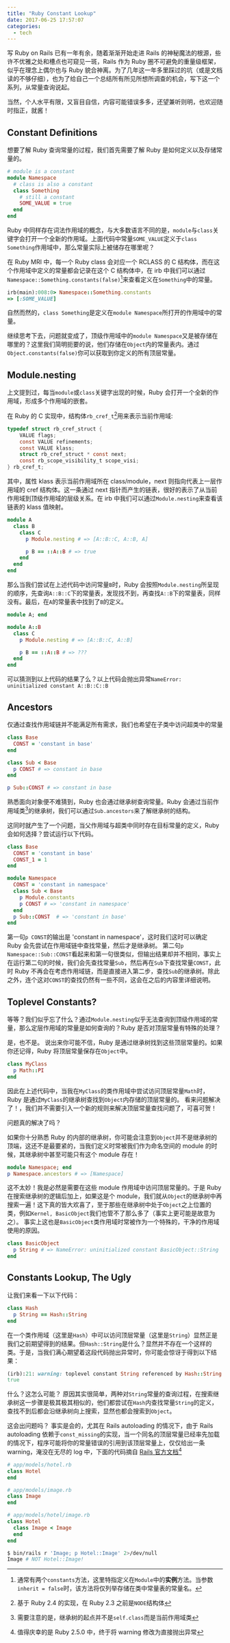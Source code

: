 ```yaml
---
title: "Ruby Constant Lookup"
date: 2017-06-25 17:57:07
categories:
  - tech
---
```


写 Ruby on Rails 已有一年有余，随着渐渐开始走进 Rails 的神秘魔法的根源，些许不优雅之处和槽点也可窥见一斑，Rails 作为 Ruby 圈不可避免的重量级框架，似乎在理念上偶尔也与 Ruby 貌合神离。为了几年这一年多里踩过的坑（或是文档读的不够仔细），也为了给自己一个总结所有所见所想所调查的机会，写下这一个系列，从常量查询说起。

当然，个人水平有限，又盲目自信，内容可能错误多多，还望兼听则明，也欢迎随时指正，就酱！

## Constant Definitions

想要了解 Ruby 查询常量的过程，我们首先需要了解 Ruby 是如何定义以及存储常量的。

```ruby
# module is a constant
module Namespace
  # class is also a constant
  class Something
    # still a constant
    SOME_VALUE = true
  end
end
```

Ruby 中同样存在词法作用域的概念，与大多数语言不同的是，`module`与`class`关键字会打开一个全新的作用域。上面代码中常量`SOME_VALUE`定义于`class Something`作用域中，那么常量实际上被储存在哪里呢？

在 Ruby MRI 中，每一个 Ruby class 会对应一个 RCLASS 的 C 结构体，而在这个作用域中定义的常量都会记录在这个 C 结构体中，在 irb 中我们可以通过`Namespace::Something.constants(false)`[^1]来查看定义在`Something`中的常量。

[^1]: 通常有两个`constants`方法，这里特指定义在`Module`中的**实例**方法。当参数`inherit = false`时，该方法将仅列举存储在类中常量表的常量名。

```ruby
irb(main):008:0> Namespace::Something.constants
=> [:SOME_VALUE]
```

自然而然的，`class Something`是定义在`module Namespace`所打开的作用域中的常量。

继续思考下去，问题就变成了，顶级作用域中的`module Namespace`又是被存储在哪里的？这里我们简明扼要的说，他们存储在`Object`内的常量表内。通过`Object.constants(false)`你可以获取到你定义的所有顶层常量。

## Module.nesting

上文提到过，每当`module`或`class`关键字出现的时候，Ruby 会打开一个全新的作用域，形成多个作用域的嵌套。

在 Ruby 的 C 实现中，结构体`rb_cref_t`[^2]用来表示当前作用域:

[^2]: 基于 Ruby 2.4 的实现，在 Ruby 2.3 之前是`NODE`结构体

```c
typedef struct rb_cref_struct {
    VALUE flags;
    const VALUE refinements;
    const VALUE klass;
    struct rb_cref_struct * const next;
    const rb_scope_visibility_t scope_visi;
} rb_cref_t;
```

其中，属性 klass 表示当前作用域所在 class/module，next 则指向代表上一层作用域的 cref 结构体。这一条通过 next 指针而产生的链表，很好的表示了从当前作用域到顶级作用域的层级关系。在 irb 中我们可以通过`Module.nesting`来查看该链表的 klass 值映射。

```ruby
module A
  class B
    class C
      p Module.nesting # => [A::B::C, A::B, A]

      p B == ::A::B # => true
    end
  end
end
```

那么当我们尝试在上述代码中访问常量`B`时，Ruby 会按照`Module.nesting`所呈现的顺序，先查询`A::B::C`下的常量表，发现找不到，再查找`A::B`下的常量表，同样没有。最后，在`A`的常量表中找到了`B`的定义。

```ruby
module A; end

module A::B
  class C
    p Module.nesting # => [A::B::C, A::B]

    p B == ::A::B # => ???
  end
end
```

可以猜测到以上代码的结果了么？以上代码会抛出异常`NameError: uninitialized constant A::B::C::B`

## Ancestors

仅通过查找作用域链并不能满足所有需求，我们也希望在子类中访问超类中的常量

```ruby
class Base
  CONST = 'constant in base'
end

class Sub < Base
  p CONST # => constant in base
end

p Sub::CONST # => constant in base
```

熟悉面向对象便不难猜到，Ruby 也会通过继承树查询常量。Ruby 会通过当前作用域类[^3]的继承树，我们可以通过`Sub.ancestors`来了解继承树的结构。

[^3]: 需要注意的是，继承树的起点并不是`self.class`而是当前作用域类

这同时就产生了一个问题，当父作用域与超类中同时存在目标常量的定义，Ruby 会如何选择？尝试运行以下代码。

```ruby
class Base
  CONST = 'constant in base'
  CONST_1 = 1
end

module Namespace
  CONST = 'constant in namespace'
  class Sub < Base
    p Module.constants
    p CONST # => 'constant in namespace'
  end
  p Sub::CONST  # => 'constant in base'
end
```

第一句`p CONST`的输出是 'constant in namespace'，这时我们这时可以确定 Ruby 会先尝试在作用域链中查找常量，然后才是继承树。
第二句`p Namespace::Sub::CONST`看起来和第一句很类似，但输出结果却并不相同，事实上在运行第二句的时候，我们会先查找常量`Sub`，然后再在`Sub`下查找常量`CONST`，此时 Ruby 不再会在考虑作用域链，而是直接进入第二步，查找`Sub`的继承树。除此之外，连个这对`CONST`的查找仍然有一些不同，这会在之后的内容里详细说明。

## Toplevel Constants?

等等？我们似乎忘了什么？通过`Module.nesting`似乎无法查询到顶级作用域的常量，那么定层作用域的常量是如何查询的？Ruby 是否对顶层常量有特殊的处理？

是，也不是。
说出来你可能不信，Ruby 是通过继承树找到这些顶层常量的。如果你还记得，Ruby 将顶层常量保存在`Object`中。

```ruby
class MyClass
  p Math::PI
end
```

因此在上述代码中，当我在`MyClass`的类作用域中尝试访问顶层常量`Math`时，Ruby 是通过`MyClass`的继承树查找到`Object`内存储的顶层常量的。
看来问题解决了！，我们并不需要引入一个新的规则来解决顶层常量查找问题了，可喜可贺！

问题真的解决了吗？

如果你十分熟悉 Ruby 的内部的继承树，你可能会注意到`Object`并不是继承树的顶端，这还不是最要紧的，当我们定义时常被我们作为命名空间的 module 的时候，其继承树中甚至可能只有这个 module 存在！

```ruby
module Namespace; end
p Namespace.ancestors # => [Namespace]
```

这不太妙！我是必然是需要在这些 module 作用域中访问顶层常量的。于是 Ruby 在搜索继承树的逻辑后加上，如果这是个 module，我们就从`Object`的继承树中再搜索一遍！这下真的皆大欢喜了，至于那些在继承树中处于`Object`之上位置的类，例如`Kernel, BasicObject`我们也管不了那么多了（事实上更可能是故意为之）。
事实上这也是`BasicObject`类作用域时常被作为一个特殊的，干净的作用域使用的原因。

```ruby
class BasicObject
  p String # => NameError: uninitialized constant BasicObject::String
end
```

## Constants Lookup, The Ugly

让我们来看一下以下代码：

```ruby
class Hash
  p String == Hash::String
end
```

在一个类作用域（这里是`Hash`）中可以访问顶层常量（这里是`String`）显然正是我们之前期望得到的结果。但`Hash::String`是什么？显然并不存在一个这样的类。于是，当我们满心期望着这段代码抛出异常时，你可能会惊讶于得到以下结果：

```ruby
(irb):21: warning: toplevel constant String referenced by Hash::String
true
```

什么？这怎么可能？
原因其实很简单，两种对`String`常量的查询过程，在搜索继承树这一步骤是极其极其相似的，他们都尝试在`Hash`内查找常量`String`的定义，查找不到后都会沿继承树向上搜索，显然也都会搜索到`Object`。

这会出问题吗？
事实是会的，尤其在 Rails autoloading 的情况下，由于 Rails autoloading 依赖于`const_missing`的实现，当一个同名的顶层常量已经率先加载的情况下，程序可能将你的常量错误的引用到该顶层常量上，仅仅给出一条 warning，淹没在无尽的 log 中，下面的代码摘自 [Rails 官方文档](http://guides.rubyonrails.org/autoloading_and_reloading_constants.html#when-constants-aren-t-missed)[^4]

[^4]: 值得庆幸的是 Ruby 2.5.0 中，终于将 warning 修改为直接抛出异常

```ruby
# app/models/hotel.rb
class Hotel
end

# app/models/image.rb
class Image
end

# app/models/hotel/image.rb
class Hotel
  class Image < Image
  end
end
```

```bash
$ bin/rails r 'Image; p Hotel::Image' 2>/dev/null
Image # NOT Hotel::Image!
```

